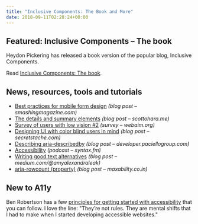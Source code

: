 ```yaml
---
title: "Inclusive Components: The Book and More"
date: 2018-09-11T02:28:24+00:00
---
```


## Featured: Inclusive Components – The book

Heydon Pickering has released a book version of the popular blog, Inclusive Components.

Read [Inclusive Components: The book](http://book.inclusive-components.design/).

## News, resources, tools and tutorials

- [Best practices for mobile form design](https://www.smashingmagazine.com/2018/08/best-practices-for-mobile-form-design/) *(blog post – smashingmagazine.com)*
- [The details and summary elements](https://www.scottohara.me/blog/2018/09/03/details-and-summary.html) *(blog post – scottohara.me)*
- [Survey of users with low vision #2](https://webaim.org/projects/lowvisionsurvey2/) *(survey – webaim.org)*
- [Designing UI with color blind users in mind](https://www.secretstache.com/blog/designing-for-color-blind-users/) *(blog post – secretstache.com)*
- [Describing aria-describedby](https://developer.paciellogroup.com/blog/2018/09/describing-aria-describedby/) *(blog post – developer.paciellogroup.com)*
- [Accessibility](https://syntax.fm/show/072/accessibility) *(podcast – syntax.fm)*
- [Writing good text alternatives](https://medium.com/@amyalexandraleak/should-you-use-alt-text-or-a-caption-48311e259ded) *(blog post – medium.com/@amyalexandraleak)*
- [aria-rowcount (property)](https://www.maxability.co.in/2018/09/aria-rowcount-property/) *(blog post – maxability.co.in)*

## New to A11y

Ben Robertson has a few [principles for getting started with accessibility](https://benrobertson.io/accessibility/principles-getting-started-website-accessibility) that you can follow. I love the line: "They’re not rules. They are mental shifts that I had to make when I started developing accessible websites."
